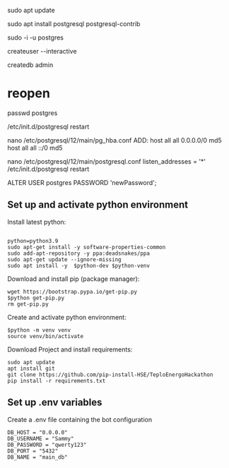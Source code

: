 sudo apt update

sudo apt install postgresql postgresql-contrib

sudo -i -u postgres

createuser --interactive

createdb admin
# reopen

passwd postgres

/etc/init.d/postgresql restart

nano /etc/postgresql/12/main/pg_hba.conf
ADD:
host    all             all              0.0.0.0/0                       md5
host    all             all              ::/0                            md5

nano /etc/postgresql/12/main/postgresql.conf
listen_addresses = '*'
/etc/init.d/postgresql restart

ALTER USER postgres PASSWORD 'newPassword'; 


## Set up and activate python environment

Install latest python:
```

python=python3.9
sudo apt-get install -y software-properties-common
sudo add-apt-repository -y ppa:deadsnakes/ppa
sudo apt-get update --ignore-missing
sudo apt install -y  $python-dev $python-venv
```

Download and install pip (package manager):
```
wget https://bootstrap.pypa.io/get-pip.py
$python get-pip.py
rm get-pip.py
``` 

Create and activate python environment:
```
$python -m venv venv
source venv/bin/activate
```

Download Project and install requirements:
```
sudo apt update
apt install git
git clone https://github.com/pip-install-HSE/TeploEnergoHackathon
pip install -r requirements.txt
```

## Set up .env variables

Сreate a .env file containing the bot configuration
```..env
DB_HOST = "0.0.0.0"
DB_USERNAME = "Sammy"
DB_PASSWORD = "qwerty123"
DB_PORT = "5432"
DB_NAME = "main_db"
```
